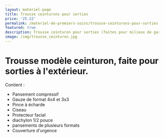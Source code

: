 ```yaml
---
layout: materiel-page
title: Trousse ceinturons pour sorties
price: '25.22'
permalink: /materiel-de-premiers-soins/trousse-ceinturons-pour-sorties
featured: true
description: Trousse ceinturon pour sorties (faites pour milieux de gardes) | Lambert RCR
image: /img/trousse_ceinturon.jpg
---
```

# Trousse modèle ceinturon, faite pour sorties à l'extérieur.

Contient : 

* Pansement compressif 
* Gauze de format 4x4 et 3x3
* Pince à écharde
* Ciseau
* Protecteur facial 
* diachylon 1/2 pouce 
* pansements de plusieurs formats 
* Couverture d'urgence
